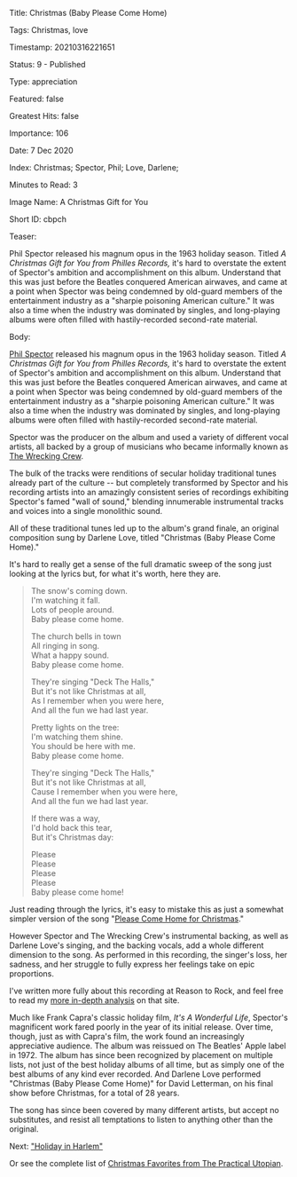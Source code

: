 Title:  Christmas (Baby Please Come Home)

Tags:   Christmas, love

Timestamp: 20210316221651

Status: 9 - Published

Type:   appreciation

Featured: false

Greatest Hits: false

Importance: 106

Date:   7 Dec 2020

Index:  Christmas; Spector, Phil; Love, Darlene; 

Minutes to Read: 3

Image Name: A Christmas Gift for You

Short ID: cbpch

Teaser:

Phil Spector released his magnum opus in the 1963 holiday season. Titled *A Christmas Gift for You from Philles Records,* it's hard to overstate the extent of Spector's ambition and accomplishment on this album. Understand that this was just before the Beatles conquered American airwaves, and came at a point when Spector was being condemned by old-guard members of the entertainment industry as a "sharpie poisoning American culture." It was also a time when the industry was dominated by singles, and long-playing albums were often filled with hastily-recorded second-rate material.


Body:

[Phil Spector][ps] released his magnum opus in the 1963 holiday season. Titled *A Christmas Gift for You from Philles Records,* it's hard to overstate the extent of Spector's ambition and accomplishment on this album. Understand that this was just before the Beatles conquered American airwaves, and came at a point when Spector was being condemned by old-guard members of the entertainment industry as a "sharpie poisoning American culture." It was also a time when the industry was dominated by singles, and long-playing albums were often filled with hastily-recorded second-rate material.     

Spector was the producer on the album and used a variety of different vocal artists, all backed by a group of musicians who became informally known as [The Wrecking Crew][twc]. 

The bulk of the tracks were renditions of secular holiday traditional tunes already part of the culture -- but completely transformed by Spector and his recording artists into an amazingly consistent series of recordings exhibiting Spector's famed "wall of sound," blending innumerable instrumental tracks and voices into a single monolithic sound. 

All of these traditional tunes led up to the album's grand finale, an original composition sung by Darlene Love, titled "Christmas (Baby Please Come Home)." 

It's hard to really get a sense of the full dramatic sweep of the song just looking at the lyrics but, for what it's worth, here they are. 

> The snow's coming down.        
> I'm watching it fall.   
> Lots of people around.   
> Baby please come home.
>    
> The church bells in town   
> All ringing in song.   
> What a happy sound.   
> Baby please come home.
>    
> They're singing "Deck The Halls,"   
> But it's not like Christmas at all,   
> As I remember when you were here,   
> And all the fun we had last year.
>    
> Pretty lights on the tree:   
> I'm watching them shine.   
> You should be here with me.   
> Baby please come home.
>    
> They're singing "Deck The Halls,"   
> But it's not like Christmas at all,   
> Cause I remember when you were here,   
> And all the fun we had last year.
>    
> If there was a way,   
> I'd hold back this tear,   
> But it's Christmas day:   
>    
> Please   
> Please   
> Please   
> Please   
> Baby please come home!  

Just reading through the lyrics, it's easy to mistake this as just a somewhat simpler version of the song "[Please Come Home for Christmas][pchfc]."

However Spector and The Wrecking Crew's instrumental backing, as well as Darlene Love's singing, and the backing vocals, add a whole different dimension to the song. As performed in this recording, the singer's loss, her sadness, and her struggle to fully express her feelings take on epic proportions. 

I've written more fully about this recording at Reason to Rock, and feel free to read my [more in-depth analysis][r2r] on that site. 

Much like Frank Capra's classic holiday film, *It's A Wonderful Life*, Spector's magnificent work fared poorly in the year of its initial release. Over time, though, just as with Capra's film, the work found an increasingly appreciative audience. The album was reissued on The Beatles' Apple label in 1972. The album has since been recognized by placement on multiple lists, not just of the best holiday albums of all time, but as simply one of the best albums of any kind ever recorded. And Darlene Love performed "Christmas (Baby Please Come Home)" for David Letterman, on his final show before Christmas, for a total of 28 years. 

The song has since been covered by many different artists, but accept no substitutes, and resist all temptations to listen to anything other than the original. 

Next: ["Holiday in Harlem"](holiday-in-harlem.html)

Or see the complete list of [Christmas Favorites from The Practical Utopian](christmas-favorites-from-the-practical-utopian.html).

[pchfc]: please-come-home-for-christmas.html
[ps]: http://www.reasontorock.com/artists/phil_spector.html
[r2r]: http://www.reasontorock.com/tracks/xmas.html
[twc]: https://en.wikipedia.org/wiki/The_Wrecking_Crew_(music)
